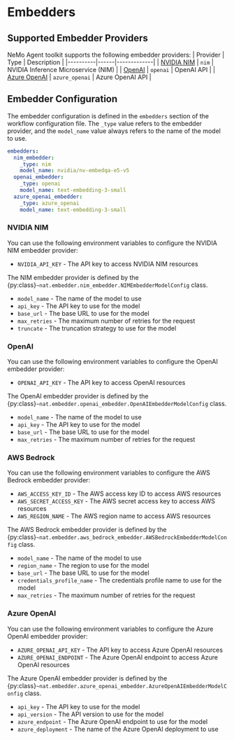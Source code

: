 <!--
SPDX-FileCopyrightText: Copyright (c) 2025, NVIDIA CORPORATION & AFFILIATES. All rights reserved.
SPDX-License-Identifier: Apache-2.0
Licensed under the Apache License, Version 2.0 (the "License");
you may not use this file except in compliance with the License.
You may obtain a copy of the License at
http://www.apache.org/licenses/LICENSE-2.0
Unless required by applicable law or agreed to in writing, software
distributed under the License is distributed on an "AS IS" BASIS,
WITHOUT WARRANTIES OR CONDITIONS OF ANY KIND, either express or implied.
See the License for the specific language governing permissions and
limitations under the License.
-->

# Embedders

## Supported Embedder Providers

NeMo Agent toolkit supports the following embedder providers:
| Provider | Type | Description |
|----------|------|-------------|
| [NVIDIA NIM](https://build.nvidia.com) | `nim` | NVIDIA Inference Microservice (NIM) |
| [OpenAI](https://openai.com) | `openai` | OpenAI API |
| [Azure OpenAI](https://learn.microsoft.com/en-us/azure/ai-foundry/openai/quickstart) | `azure_openai` | Azure OpenAI API |

## Embedder Configuration

The embedder configuration is defined in the `embedders` section of the workflow configuration file. The `_type` value refers to the embedder provider, and the `model_name` value always refers to the name of the model to use.

```yaml
embedders:
  nim_embedder:
    _type: nim
    model_name: nvidia/nv-embedqa-e5-v5
  openai_embedder:
    _type: openai
    model_name: text-embedding-3-small
  azure_openai_embedder:
    _type: azure_openai
    model_name: text-embedding-3-small
```

### NVIDIA NIM

You can use the following environment variables to configure the NVIDIA NIM embedder provider:

* `NVIDIA_API_KEY` - The API key to access NVIDIA NIM resources


The NIM embedder provider is defined by the {py:class}`~nat.embedder.nim_embedder.NIMEmbedderModelConfig` class.

* `model_name` - The name of the model to use
* `api_key` - The API key to use for the model
* `base_url` - The base URL to use for the model
* `max_retries` - The maximum number of retries for the request
* `truncate` - The truncation strategy to use for the model

### OpenAI

You can use the following environment variables to configure the OpenAI embedder provider:

* `OPENAI_API_KEY` - The API key to access OpenAI resources

The OpenAI embedder provider is defined by the {py:class}`~nat.embedder.openai_embedder.OpenAIEmbedderModelConfig` class.

* `model_name` - The name of the model to use
* `api_key` - The API key to use for the model
* `base_url` - The base URL to use for the model
* `max_retries` - The maximum number of retries for the request

### AWS Bedrock

You can use the following environment variables to configure the AWS Bedrock embedder provider:

* `AWS_ACCESS_KEY_ID` - The AWS access key ID to access AWS resources
* `AWS_SECRET_ACCESS_KEY` - The AWS secret access key to access AWS resources
* `AWS_REGION_NAME` - The AWS region name to access AWS resources

The AWS Bedrock embedder provider is defined by the {py:class}`~nat.embedder.aws_bedrock_embedder.AWSBedrockEmbedderModelConfig` class.

* `model_name` - The name of the model to use
* `region_name` - The region to use for the model
* `base_url` - The base URL to use for the model
* `credentials_profile_name` - The credentials profile name to use for the model
* `max_retries` - The maximum number of retries for the request

### Azure OpenAI

You can use the following environment variables to configure the Azure OpenAI embedder provider:

* `AZURE_OPENAI_API_KEY` - The API key to access Azure OpenAI resources
* `AZURE_OPENAI_ENDPOINT` - The Azure OpenAI endpoint to access Azure OpenAI resources

The Azure OpenAI embedder provider is defined by the {py:class}`~nat.embedder.azure_openai_embedder.AzureOpenAIEmbedderModelConfig` class.

* `api_key` - The API key to use for the model
* `api_version` - The API version to use for the model
* `azure_endpoint` - The Azure OpenAI endpoint to use for the model
* `azure_deployment` - The name of the Azure OpenAI deployment to use
